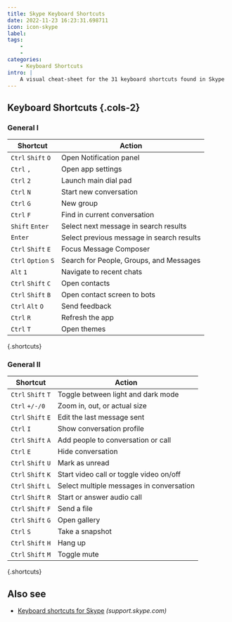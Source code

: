 ```yaml
---
title: Skype Keyboard Shortcuts
date: 2022-11-23 16:23:31.698711
icon: icon-skype
label: 
tags: 
    - 
    - 
categories:
    - Keyboard Shortcuts
intro: |
    A visual cheat-sheet for the 31 keyboard shortcuts found in Skype
---
```




Keyboard Shortcuts {.cols-2}
------------------



### General I

Shortcut | Action
---|---
`Ctrl` `Shift` `O`  | Open Notification panel
`Ctrl` `,`  | Open app settings
`Ctrl` `2`  | Launch main dial pad
`Ctrl` `N`  | Start new conversation
`Ctrl` `G`  | New group
`Ctrl` `F`  | Find in current conversation
`Shift` `Enter`  | Select next message in search results
`Enter`  | Select previous message in search results
`Ctrl` `Shift` `E`  | Focus Message Composer
`Ctrl` `Option` `S`  | Search for People, Groups, and Messages
`Alt` `1`  | Navigate to recent chats
`Ctrl` `Shift` `C`  | Open contacts
`Ctrl` `Shift` `B`  | Open contact screen to bots
`Ctrl` `Alt` `O`  | Send feedback
`Ctrl` `R`  | Refresh the app
`Ctrl` `T`  | Open themes
{.shortcuts}



### General II

Shortcut | Action
---|---
`Ctrl` `Shift` `T`  | Toggle between light and dark mode
`Ctrl` `+/-/0`  | Zoom in, out, or actual size
`Ctrl` `Shift` `E`  | Edit the last message sent
`Ctrl` `I`  | Show conversation profile
`Ctrl` `Shift` `A`  | Add people to conversation or call
`Ctrl` `E`  | Hide conversation
`Ctrl` `Shift` `U`  | Mark as unread
`Ctrl` `Shift` `K`  | Start video call or toggle video on/off
`Ctrl` `Shift` `L`  | Select multiple messages in conversation
`Ctrl` `Shift` `R`  | Start or answer audio call
`Ctrl` `Shift` `F`  | Send a file
`Ctrl` `Shift` `G`  | Open gallery
`Ctrl` `S`  | Take a snapshot
`Ctrl` `Shift` `H`  | Hang up
`Ctrl` `Shift` `M`  | Toggle mute
{.shortcuts}



Also see
--------
- [Keyboard shortcuts for Skype](https://support.skype.com/en/faq/FA12025/what-are-keyboard-shortcuts-and-how-do-i-use-them-in-skype) _(support.skype.com)_
